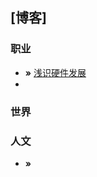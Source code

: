 ## [博客]



### 职业
*  **»** [浅识硬件发展](https://baidu.com)
* 
### 世界

### 人文
*  **»** [](https://baidu.com)
